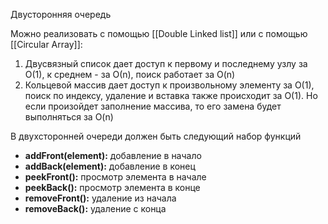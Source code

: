 Двусторонняя очередь

Можно реализовать с помощью [[Double Linked list]] или с помощью [[Circular Array]]:
1. Двусвязный список дает доступ к первому и последнему узлу за O(1), к среднем - за О(n), поиск работает за O(n)
2. Кольцевой массив дает доступ к произвольному элементу за O(1), поиск по индексу, удаление и вставка также происходит за  O(1). Но если произойдет заполнение массива, то его  замена будет выполняться за O(n)

В двухсторонней очереди должен быть следующий набор функций
-   **addFront(element):** добавление в начало
-   **addBack(element):** добавление в конец
-   **peekFront():** просмотр элемента в начале 
-   **peekBack():** просмотр элемента в конце
-   **removeFront():** удаление из начала
-   **removeBack():** удаление с конца

